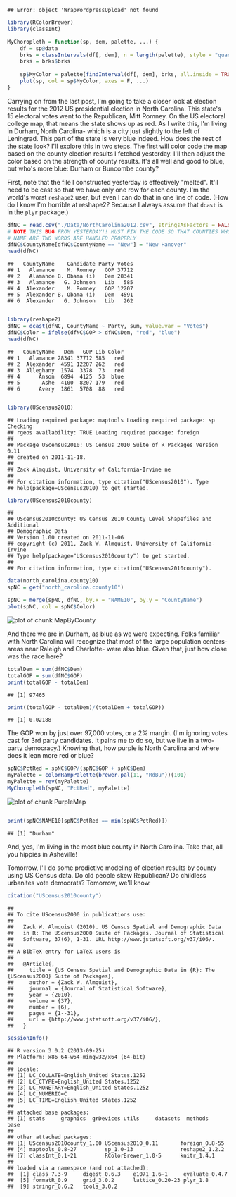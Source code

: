 
```
## Error: object 'WrapWordpressUpload' not found
```



```r
library(RColorBrewer)
library(classInt)

MyChoropleth = function(sp, dem, palette, ...) {
    df = sp@data
    brks = classIntervals(df[, dem], n = length(palette), style = "quantile")
    brks = brks$brks
    
    sp$MyColor = palette[findInterval(df[, dem], brks, all.inside = TRUE)]
    plot(sp, col = sp$MyColor, axes = F, ...)
}
```

Carrying on from the last post, I'm going to take a closer look at election results for the 2012 US presidential election in North Carolina. This state's 15 electoral votes went to the Republican, Mitt Romney. On the US electoral college map, that means the state shows up as red. As I write this, I'm living in Durham, North Carolina- which is a city just slightly to the left of Leningrad. This part of the state is very blue indeed. How does the rest of the state look? I'll explore this in two steps. The first will color code the map based on the county election results I fetched yesterday. I'll then adjust the color based on the strength of county results. It's all well and good to blue, but who's more blue: Durham or Buncombe county?

First, note that the file I constructed yesterday is effectively "melted". It'll need to be cast so that we have only one row for each county. I'm the world's worst `reshape2` user, but even I can do that in one line of code. (How do I know I'm horrible at reshape2? Because I always assume that `dcast` is in the `plyr` package.)

```r
dfNC = read.csv("./Data/NorthCarolina2012.csv", stringsAsFactors = FALSE)
# NOTE THIS BUG FROM YESTERDAY!! MUST FIX THE CODE SO THAT COUNTIES WHOSE
# NAME ARE TWO WORDS ARE HANDLED PROPERLY
dfNC$CountyName[dfNC$CountyName == "New"] = "New Hanover"
head(dfNC)
```

```
##   CountyName    Candidate Party Votes
## 1   Alamance    M. Romney   GOP 37712
## 2   Alamance B. Obama (i)   Dem 28341
## 3   Alamance   G. Johnson   Lib   585
## 4  Alexander    M. Romney   GOP 12207
## 5  Alexander B. Obama (i)   Dem  4591
## 6  Alexander   G. Johnson   Lib   262
```

```r

library(reshape2)
dfNC = dcast(dfNC, CountyName ~ Party, sum, value.var = "Votes")
dfNC$Color = ifelse(dfNC$GOP > dfNC$Dem, "red", "blue")
head(dfNC)
```

```
##   CountyName   Dem   GOP Lib Color
## 1   Alamance 28341 37712 585   red
## 2  Alexander  4591 12207 262   red
## 3  Alleghany  1574  3378  73   red
## 4      Anson  6894  4125  53  blue
## 5       Ashe  4100  8207 179   red
## 6      Avery  1861  5708  88   red
```

```r

library(UScensus2010)
```

```
## Loading required package: maptools Loading required package: sp Checking
## rgeos availability: TRUE Loading required package: foreign
## 
## Package UScensus2010: US Census 2010 Suite of R Packages Version 0.11
## created on 2011-11-18.
## 
## Zack Almquist, University of California-Irvine ne
## 
## For citation information, type citation("UScensus2010"). Type
## help(package=UScensus2010) to get started.
```

```r
library(UScensus2010county)
```

```
## 
## UScensus2010county: US Census 2010 County Level Shapefiles and Additional
## Demographic Data 
## Version 1.00 created on 2011-11-06 
## copyright (c) 2011, Zack W. Almquist, University of California-Irvine
## Type help(package="UScensus2010county") to get started.
## 
## For citation information, type citation("UScensus2010county").
```

```r
data(north_carolina.county10)
spNC = get("north_carolina.county10")

spNC = merge(spNC, dfNC, by.x = "NAME10", by.y = "CountyName")
plot(spNC, col = spNC$Color)
```

![plot of chunk MapByCounty](figure/MapByCounty.png) 


And there we are in Durham, as blue as we were expecting. Folks familiar with North Carolina will recognize that most of the large population centers- areas near Raleigh and Charlotte- were also blue. Given that, just how close was the race here?


```r
totalDem = sum(dfNC$Dem)
totalGOP = sum(dfNC$GOP)
print(totalGOP - totalDem)
```

```
## [1] 97465
```

```r
print((totalGOP - totalDem)/(totalDem + totalGOP))
```

```
## [1] 0.02188
```


The GOP won by just over 97,000 votes, or a 2% margin. (I'm ignoring votes cast for 3rd party candidates. It pains me to do so, but we live in a two-party democracy.) Knowing that, how purple is North Carolina and where does it lean more red or blue?


```r
spNC$PctRed = spNC$GOP/(spNC$GOP + spNC$Dem)
myPalette = colorRampPalette(brewer.pal(11, "RdBu"))(101)
myPalette = rev(myPalette)
MyChoropleth(spNC, "PctRed", myPalette)
```

![plot of chunk PurpleMap](figure/PurpleMap.png) 

```r

print(spNC$NAME10[spNC$PctRed == min(spNC$PctRed)])
```

```
## [1] "Durham"
```


And, yes, I'm living in the most blue county in North Carolina. Take that, all you hippies in Asheville!

Tomorrow, I'll do some predictive modeling of election results by county using US Census data. Do old people skew Republican? Do childless urbanites vote democrats? Tomorrow, we'll know.


```r
citation("UScensus2010county")
```

```
## 
## To cite UScensus2000 in publications use:
## 
##   Zack W. Almquist (2010). US Census Spatial and Demographic Data
##   in R: The UScensus2000 Suite of Packages. Journal of Statistical
##   Software, 37(6), 1-31. URL http://www.jstatsoft.org/v37/i06/.
## 
## A BibTeX entry for LaTeX users is
## 
##   @Article{,
##     title = {US Census Spatial and Demographic Data in {R}: The {UScensus2000} Suite of Packages},
##     author = {Zack W. Almquist},
##     journal = {Journal of Statistical Software},
##     year = {2010},
##     volume = {37},
##     number = {6},
##     pages = {1--31},
##     url = {http://www.jstatsoft.org/v37/i06/},
##   }
```

```r
sessionInfo()
```

```
## R version 3.0.2 (2013-09-25)
## Platform: x86_64-w64-mingw32/x64 (64-bit)
## 
## locale:
## [1] LC_COLLATE=English_United States.1252 
## [2] LC_CTYPE=English_United States.1252   
## [3] LC_MONETARY=English_United States.1252
## [4] LC_NUMERIC=C                          
## [5] LC_TIME=English_United States.1252    
## 
## attached base packages:
## [1] stats     graphics  grDevices utils     datasets  methods   base     
## 
## other attached packages:
## [1] UScensus2010county_1.00 UScensus2010_0.11       foreign_0.8-55         
## [4] maptools_0.8-27         sp_1.0-13               reshape2_1.2.2         
## [7] classInt_0.1-21         RColorBrewer_1.0-5      knitr_1.4.1            
## 
## loaded via a namespace (and not attached):
##  [1] class_7.3-9     digest_0.6.3    e1071_1.6-1     evaluate_0.4.7 
##  [5] formatR_0.9     grid_3.0.2      lattice_0.20-23 plyr_1.8       
##  [9] stringr_0.6.2   tools_3.0.2
```

